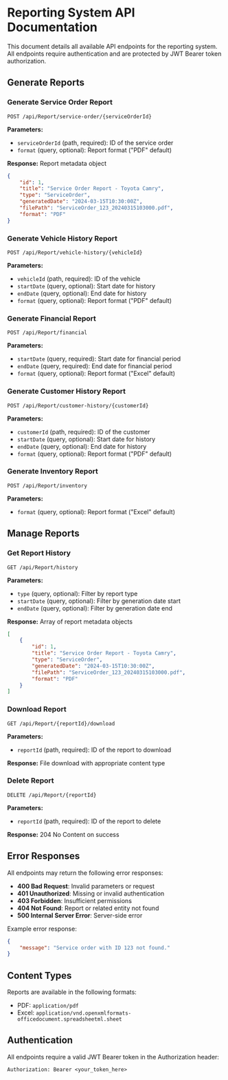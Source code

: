 # Reporting System API Documentation

This document details all available API endpoints for the reporting system. All endpoints require authentication and are protected by JWT Bearer token authorization.

## Generate Reports

### Generate Service Order Report
```http
POST /api/Report/service-order/{serviceOrderId}
```

**Parameters:**
- `serviceOrderId` (path, required): ID of the service order
- `format` (query, optional): Report format ("PDF" default)

**Response:** Report metadata object
```json
{
    "id": 1,
    "title": "Service Order Report - Toyota Camry",
    "type": "ServiceOrder",
    "generatedDate": "2024-03-15T10:30:00Z",
    "filePath": "ServiceOrder_123_20240315103000.pdf",
    "format": "PDF"
}
```

### Generate Vehicle History Report
```http
POST /api/Report/vehicle-history/{vehicleId}
```

**Parameters:**
- `vehicleId` (path, required): ID of the vehicle
- `startDate` (query, optional): Start date for history
- `endDate` (query, optional): End date for history
- `format` (query, optional): Report format ("PDF" default)

### Generate Financial Report
```http
POST /api/Report/financial
```

**Parameters:**
- `startDate` (query, required): Start date for financial period
- `endDate` (query, required): End date for financial period
- `format` (query, optional): Report format ("Excel" default)

### Generate Customer History Report
```http
POST /api/Report/customer-history/{customerId}
```

**Parameters:**
- `customerId` (path, required): ID of the customer
- `startDate` (query, optional): Start date for history
- `endDate` (query, optional): End date for history
- `format` (query, optional): Report format ("PDF" default)

### Generate Inventory Report
```http
POST /api/Report/inventory
```

**Parameters:**
- `format` (query, optional): Report format ("Excel" default)

## Manage Reports

### Get Report History
```http
GET /api/Report/history
```

**Parameters:**
- `type` (query, optional): Filter by report type
- `startDate` (query, optional): Filter by generation date start
- `endDate` (query, optional): Filter by generation date end

**Response:** Array of report metadata objects
```json
[
    {
        "id": 1,
        "title": "Service Order Report - Toyota Camry",
        "type": "ServiceOrder",
        "generatedDate": "2024-03-15T10:30:00Z",
        "filePath": "ServiceOrder_123_20240315103000.pdf",
        "format": "PDF"
    }
]
```

### Download Report
```http
GET /api/Report/{reportId}/download
```

**Parameters:**
- `reportId` (path, required): ID of the report to download

**Response:** File download with appropriate content type

### Delete Report
```http
DELETE /api/Report/{reportId}
```

**Parameters:**
- `reportId` (path, required): ID of the report to delete

**Response:** 204 No Content on success

## Error Responses

All endpoints may return the following error responses:

- **400 Bad Request**: Invalid parameters or request
- **401 Unauthorized**: Missing or invalid authentication
- **403 Forbidden**: Insufficient permissions
- **404 Not Found**: Report or related entity not found
- **500 Internal Server Error**: Server-side error

Example error response:
```json
{
    "message": "Service order with ID 123 not found."
}
```

## Content Types

Reports are available in the following formats:
- PDF: `application/pdf`
- Excel: `application/vnd.openxmlformats-officedocument.spreadsheetml.sheet`

## Authentication

All endpoints require a valid JWT Bearer token in the Authorization header:
```http
Authorization: Bearer <your_token_here>
``` 